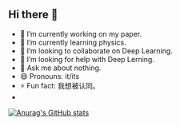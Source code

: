 ## Hi there 👋

<!--
**gandizm/gandizm** is a ✨ _special_ ✨ repository because its `README.md` (this file) appears on your GitHub profile.

Here are some ideas to get you started:

-->
- 🔭 I’m currently working on my paper.
- 🌱 I’m currently learning physics.
- 👯 I’m looking to collaborate on Deep Learning.
- 🤔 I’m looking for help with Deep Lerning.
- 💬 Ask me about nothing.
- 😄 Pronouns: it/its
- ⚡ Fun fact: 我想被认同。
- 
[![Anurag's GitHub stats](https://github-readme-stats.vercel.app/api?username=gandizm)](https://github.com/anuraghazra/github-readme-stats)
